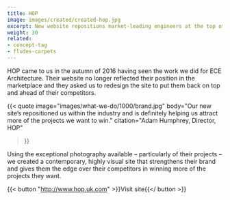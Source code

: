 ```yaml
---
title: HOP
image: images/created/created-hop.jpg
excerpt: New website repositions market-leading engineers at the top of their industry.
weight: 30
related:
- concept-tag
- fludes-carpets
---
```



HOP came to us in the autumn of 2016 having seen the work we did for ECE Architecture. Their website no longer reflected their position in the marketplace and they asked us to redesign the site to put them back on top and ahead of their competitors.

{{< quote
	image="images/what-we-do/1000/brand.jpg"
	body="Our new site’s repositioned us within the industry and is definitely helping us attract more of the projects we want to win."
	citation="Adam Humphrey, Director, HOP"
>}}
	
Using the exceptional photography available – particularly of their projects – we created a contemporary, highly visual site that strengthens their brand and gives them the edge over their competitors in winning more of the projects they want.

{{< button "http://www.hop.uk.com" >}}Visit site{{</ button >}}
